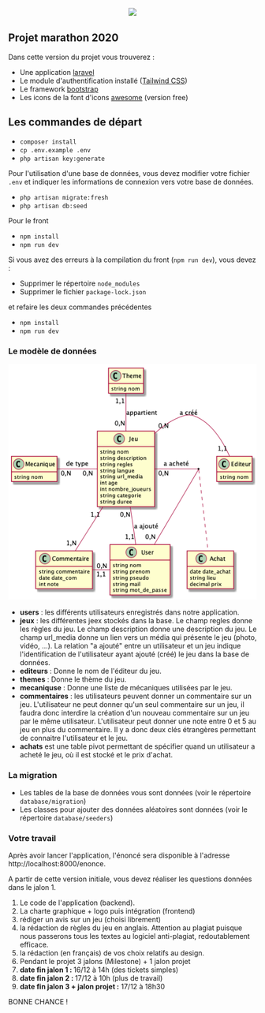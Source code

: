 <p align="center">
<a href="http://www.iut-lens.univ-artois.fr/" target="_blank"><img src="http://www.iut-lens.univ-artois.fr/wp-content/themes/iutlens2016new2/images/screenshot.png" width="200"></a></p>


## Projet marathon 2020

Dans cette version du projet vous trouverez :

- Une application [laravel](https://laravel.com/)
- Le module d'authentification installé ([Tailwind CSS](https://tailwindcss.com/))
- Le framework [bootstrap](https://getbootstrap.com/)
- Les icons de la font d'icons [awesome](https://fontawesome.com/) (version free)


## Les commandes de départ

- `composer install`
- `cp .env.example .env`
- `php artisan key:generate`

Pour l'utilisation d'une base de données, vous devez modifier votre fichier `.env` et indiquer les informations de connexion vers votre base de données.

- `php artisan migrate:fresh`
- `php artisan db:seed`

Pour le front

- `npm install`
- `npm run dev`

Si vous avez des erreurs à la compilation du front (`npm run dev`), vous devez :

- Supprimer le répertoire `node_modules`
- Supprimer le fichier `package-lock.json`

et refaire les deux commandes précédentes

- `npm install`
- `npm run dev`


### Le modèle de données

![Modèle de données](public/images/modeleDonnees.png)

<ul>
<li><strong>users</strong> : les différents utilisateurs enregistrés dans notre application.
</li>
<li><strong>jeux</strong> : les différentes jeex stockés dans la base. Le champ regles donne
    les règles du jeu. Le champ description donne une description du jeu. Le champ url_media donne un lien vers un média qui présente le jeu (photo, vidéo, ...).
    La relation "a ajouté" entre un utilisateur et un jeu indique l'identification de l'utilisateur ayant ajouté (créé) le jeu dans la base de données.
</li>
<li><strong>editeurs</strong> : Donne le nom de l'éditeur du jeu.</li>
<li><strong>themes</strong> : Donne le thème du jeu.</li>
<li><strong>mecaniquse</strong> : Donne une liste de mécaniques utilisées par le jeu.</li>
<li><strong>commentaires</strong> : les utilisateurs peuvent donner un commentaire  sur un
    jeu. L'utilisateur ne peut donner qu'un seul commentaire sur un jeu, il faudra donc interdire la création d'un nouveau commentaire sur un jeu par le même utilisateur.
    L'utilisateur peut donner une note entre 0 et 5 au jeu en plus du commentaire.
    Il y a donc deux clés étrangères permettant de connaitre l'utilisateur et le jeu.
</li>
<li><strong>achats</strong> est une table pivot permettant de spécifier quand un utilisateur a acheté le jeu, où il est stocké et le prix d'achat.
</li>
</ul>

### La migration


- Les tables de la base de données vous sont données (voir le répertoire `database/migration`)
- Les classes pour ajouter des données aléatoires sont données (voir le répertoire `database/seeders`)

### Votre travail

Après avoir lancer l'application, l'énoncé sera disponible à l'adresse http://localhost:8000/enonce.

A partir de cette version initiale, vous devez réaliser les questions données dans le jalon 1.

<ol>
<li>Le code de l'application (backend).</li>
<li>La charte graphique + logo puis intégration (frontend)</li>
<li>rédiger un avis sur un jeu (choisi librement)</li>
<li>la rédaction de règles du jeu en anglais. Attention au plagiat puisque nous passerons tous les textes au
    logiciel anti-plagiat, redoutablement efficace.
</li>
<li>la rédaction (en français) de vos choix relatifs au design.</li>
<li>Pendant le projet 3 jalons (Milestone) + 1 jalon projet</li>

<li><span style="font-weight: bold">date fin jalon 1 : </span>16/12 à 14h (des tickets simples)</li>
<li><span style="font-weight: bold">date fin jalon 2 : </span>17/12 à 10h (plus de travail)</li>
<li><span style="font-weight: bold">date fin jalon 3 + jalon projet :</span> 17/12 à 18h30</li>
</ol>


BONNE CHANCE !
